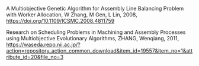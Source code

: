 A Multiobjective Genetic Algorithm for Assembly Line Balancing Problem with Worker Allocation, W Zhang, M Gen, L Lin, 2008, https://doi.org/10.1109/ICSMC.2008.4811759


Research on Scheduling Problems in Machining and Assembly Processes using Multiobjective Evolutionary Algorithms, ZHANG, Wenqiang, 2011, https://waseda.repo.nii.ac.jp/?action=repository_action_common_download&item_id=19557&item_no=1&attribute_id=20&file_no=3
